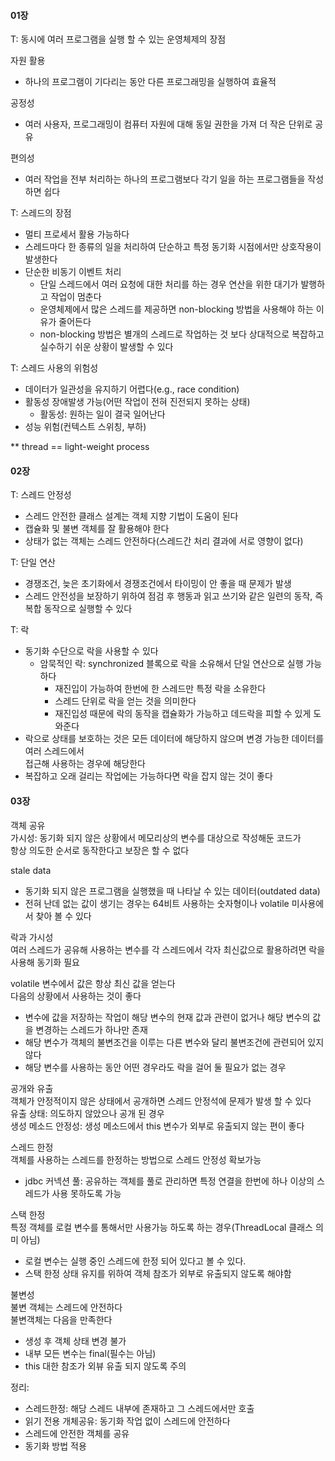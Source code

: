 #### 01장
T: 동시에 여러 프로그램을 실행 할 수 있는 운영체제의 장점  

자원 활용  
- 하나의 프로그램이 기다리는 동안 다른 프로그래밍을 실행하여 효율적    

공정성  
- 여러 사용자, 프로그래밍이 컴퓨터 자원에 대해 동일 권한을 가져 더 작은 단위로 공유  

편의성  
- 여러 작업을 전부 처리하는 하나의 프로그램보다 각기 일을 하는 프로그램들을 작성하면 쉽다

T: 스레드의 장점  
- 멀티 프로세서 활용 가능하다  
- 스레드마다 한 종류의 일을 처리하여 단순하고 특정 동기화 시점에서만 상호작용이 발생한다  
- 단순한 비동기 이벤트 처리
  - 단일 스레드에서 여러 요청에 대한 처리를 하는 경우 연산을 위한 대기가 발행하고 작업이 멈춘다
  - 운영체제에서 많은 스레드를 제공하면 non-blocking 방법을 사용해야 하는 이유가 줄어든다
  - non-blocking 방법은 별개의 스레드로 작업하는 것 보다 상대적으로 복잡하고 실수하기 쉬운 상황이 발생할 수 있다
  
T: 스레드 사용의 위험성  
- 데이터가 일관성을 유지하기 어렵다(e.g., race condition)  
- 활동성 장애발생 가능(어떤 작업이 전혀 진전되지 못하는 상태)
  - 활동성: 원하는 일이 결국 일어난다  
- 성능 위험(컨텍스트 스위칭, 부하)  

** thread == light-weight process
#### 02장
T: 스레드 안정성  
- 스레드 안전한 클래스 설계는 객체 지향 기법이 도움이 된다  
- 캡슐화 및 불변 객체를 잘 활용해야 한다
- 상태가 없는 객체는 스레드 안전하다(스레드간 처리 결과에 서로 영향이 없다)

T: 단일 연산  
- 경쟁조건, 늦은 초기화에서 경쟁조건에서 타이밍이 안 좋을 때 문제가 발생
- 스레드 안전성을 보장하기 위하여 점검 후 행동과 읽고 쓰기와 같은 일련의 동작, 즉 복합 동작으로 실행할 수 있다

T: 락
- 동기화 수단으로 락을 사용할 수 있다  
  - 암묵적인 락: synchronized 블록으로 락을 소유해서 단일 연산으로 실행 가능하다
    - 재진입이 가능하여 한번에 한 스레드만 특정 락을 소유한다
    - 스레드 단위로 락을 얻는 것을 의미한다
    - 재진입성 때문에 락의 동작을 캡슐화가 가능하고 데드락을 피할 수 있게 도와준다
- 락으로 상태를 보호하는 것은 모든 데이터에 해당하지 않으며 변경 가능한 데이터를 여러 스레드에서  
  접근해 사용하는 경우에 해당한다
- 복잡하고 오래 걸리는 작업에는 가능하다면 락을 잡지 않는 것이 좋다

#### 03장
객체 공유    
가시성: 동기화 되지 않은 상황에서 메모리상의 변수를 대상으로 작성해둔 코드가  
항상 의도한 순서로 동작한다고 보장은 할 수 없다
 
stale data  
- 동기화 되지 않은 프로그램을 실행했을 때 나타날 수 있는 데이터(outdated data)
- 전혀 난데 없는 값이 생기는 경우는 64비트 사용하는 숫자형이나 volatile 미사용에서 찾아 볼 수 있다

락과 가시성  
여러 스레드가 공유해 사용하는 변수를 각 스레드에서 각자 최신값으로 활용하려면 락을 사용해 동기화 필요

volatile 변수에서 값은 항상 최신 값을 얻는다  
다음의 상황에서 사용하는 것이 좋다  
- 변수에 값을 저장하는 작업이 해당 변수의 현재 값과 관련이 없거나 해당 변수의 값을 변경하는 스레드가 하나만 존재    
- 해당 변수가 객체의 불변조건을 이루는 다른 변수와 달리 불변조건에 관련되어 있지 않다
- 해당 변수를 사용하는 동안 어떤 경우라도 락을 걸어 둘 필요가 없는 경우

공개와 유출  
객체가 안정적이지 않은 상태에서 공개하면 스레드 안정석에 문제가 발생 할 수 있다  
유출 상태: 의도하지 않았으나 공개 된 경우  
생성 메소드 안정성: 생성 메소드에서 this 변수가 외부로 유출되지 않는 편이 좋다

스레드 한정  
객체를 사용하는 스레드를 한정하는 방법으로 스레드 안정성 확보가능
- jdbc 커넥션 풀: 공유하는 객체를 풀로 관리하면 특정 연결을 한번에 하나 이상의 스레드가 사용 못하도록 가능

스택 한정  
특정 객체를 로컬 변수를 통해서만 사용가능 하도록 하는 경우(ThreadLocal 클래스 의미 아님)
  - 로컬 변수는 실행 중인 스레드에 한정 되어 있다고 볼 수 있다.
  - 스택 한정 상태 유지를 위하여 객체 참조가 외부로 유출되지 않도록 해야함

불변성  
불변 객체는 스레드에 안전하다  
불변객체는 다음을 만족한다
  - 생성 후 객체 상태 변경 불가
  - 내부 모든 변수는 final(필수는 아님)
  - this 대한 참조가 외뷰 유출 되지 않도록 주의

정리:
 - 스레드한정: 해당 스레드 내부에 존재하고 그 스레드에서만 호출
 - 읽기 전용 개체공유: 동기화 작업 없이 스레드에 안전하다
 - 스레드에 안전한 객체를 공유
 - 동기화 방법 적용
